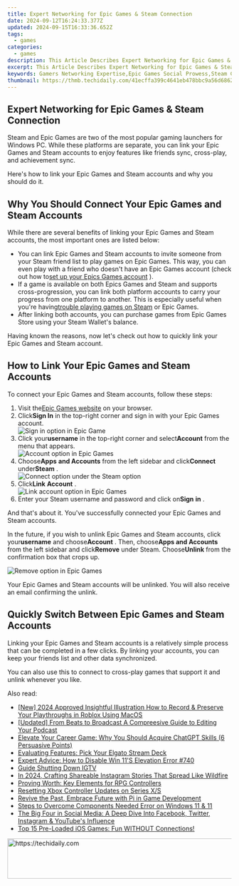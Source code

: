 ```yaml
---
title: Expert Networking for Epic Games & Steam Connection
date: 2024-09-12T16:24:33.377Z
updated: 2024-09-15T16:33:36.652Z
tags:
  - games
categories:
  - games
description: This Article Describes Expert Networking for Epic Games & Steam Connection
excerpt: This Article Describes Expert Networking for Epic Games & Steam Connection
keywords: Gamers Networking Expertise,Epic Games Social Prowess,Steam Community Engagement,Professional Game Developer,Network Strategies Gaming,Epic Games Industry Connections,Stream Connectivity Leaders
thumbnail: https://thmb.techidaily.com/41ecffa399c4641eb478bbc9a56d686246cf56f4215b22a2996b87e8b085b0a4.jpg
---
```


## Expert Networking for Epic Games & Steam Connection

 Steam and Epic Games are two of the most popular gaming launchers for Windows PC. While these platforms are separate, you can link your Epic Games and Steam accounts to enjoy features like friends sync, cross-play, and achievement sync.

 Here's how to link your Epic Games and Steam accounts and why you should do it.

## Why You Should Connect Your Epic Games and Steam Accounts

 While there are several benefits of linking your Epic Games and Steam accounts, the most important ones are listed below:

* You can link Epic Games and Steam accounts to invite someone from your Steam friend list to play games on Epic Games. This way, you can even play with a friend who doesn't have an Epic Games account (check out how to[set up your Epics Games account](https://www.makeuseof.com/how-to-set-up-epic-games-account-cross-platform/) ).
* If a game is available on both Epics Games and Steam and supports cross-progression, you can link both platform accounts to carry your progress from one platform to another. This is especially useful when you're having[trouble playing games on Steam](https://www.makeuseof.com/troubleshoot-windows-steam-games-not-playing/) or Epic Games.
* After linking both accounts, you can purchase games from Epic Games Store using your Steam Wallet's balance.

 Having known the reasons, now let's check out how to quickly link your Epic Games and Steam account.

## How to Link Your Epic Games and Steam Accounts

To connect your Epic Games and Steam accounts, follow these steps:

1. Visit the[Epic Games website](https://store.epicgames.com/en-US/) on your browser.
2. Click**Sign In** in the top-right corner and sign in with your Epic Games account.  
![Sign in option in Epic Game](https://static1.makeuseofimages.com/wordpress/wp-content/uploads/2023/08/sign-in-option-1.jpg)
3. Click your**username** in the top-right corner and select**Account** from the menu that appears.  
![Account option in Epic Games](https://static1.makeuseofimages.com/wordpress/wp-content/uploads/2023/08/account-option.jpg)
4. Choose**Apps** **and Accounts** from the left sidebar and click**Connect** under**Steam** .  
![Connect option under the Steam option](https://static1.makeuseofimages.com/wordpress/wp-content/uploads/2023/08/connect-option.jpg)
5. Click**Link** **Account** .  
![Link account option in Epic Games](https://static1.makeuseofimages.com/wordpress/wp-content/uploads/2023/08/link-account-option.jpg)
6. Enter your Steam username and password and click on**Sign** **in** .

 And that's about it. You've successfully connected your Epic Games and Steam accounts.

 In the future, if you wish to unlink Epic Games and Steam accounts, click your**username** and choose**Account** . Then, choose**Apps and Accounts** from the left sidebar and click**Remove** under Steam. Choose**Unlink** from the confirmation box that crops up.

![Remove option in Epic Games](https://static1.makeuseofimages.com/wordpress/wp-content/uploads/2023/08/remove-option.jpg)

 Your Epic Games and Steam accounts will be unlinked. You will also receive an email confirming the unlink.

## Quickly Switch Between Epic Games and Steam Accounts

 Linking your Epic Games and Steam accounts is a relatively simple process that can be completed in a few clicks. By linking your accounts, you can keep your friends list and other data synchronized.

 You can also use this to connect to cross-play games that support it and unlink whenever you like.

<ins class="adsbygoogle"
     style="display:block"
     data-ad-format="autorelaxed"
     data-ad-client="ca-pub-7571918770474297"
     data-ad-slot="1223367746"></ins>

<ins class="adsbygoogle"
     style="display:block"
     data-ad-client="ca-pub-7571918770474297"
     data-ad-slot="8358498916"
     data-ad-format="auto"
     data-full-width-responsive="true"></ins>

<span class="atpl-alsoreadstyle">Also read:</span>
<div><ul>
<li><a href="https://screen-mirroring-recording.techidaily.com/new-2024-approved-insightful-illustration-how-to-record-and-preserve-your-playthroughs-in-roblox-using-macos/"><u>[New] 2024 Approved Insightful Illustration How to Record & Preserve Your Playthroughs in Roblox Using MacOS</u></a></li>
<li><a href="https://some-techniques.techidaily.com/updated-from-beats-to-broadcast-a-compreesive-guide-to-editing-your-podcast/"><u>[Updated] From Beats to Broadcast A Compreesive Guide to Editing Your Podcast</u></a></li>
<li><a href="https://tech-hub.techidaily.com/elevate-your-career-game-why-you-should-acquire-chatgpt-skills-6-persuasive-points/"><u>Elevate Your Career Game: Why You Should Acquire ChatGPT Skills (6 Persuasive Points)</u></a></li>
<li><a href="https://games-able.techidaily.com/evaluating-features-pick-your-elgato-stream-deck/"><u>Evaluating Features: Pick Your Elgato Stream Deck</u></a></li>
<li><a href="https://windows11.techidaily.com/expert-advice-how-to-disable-win-11s-elevation-error-740/"><u>Expert Advice: How to Disable Win 11'S Elevation Error #740</u></a></li>
<li><a href="https://instagram-video-recordings.techidaily.com/guide-shutting-down-igtv/"><u>Guide Shutting Down IGTV</u></a></li>
<li><a href="https://instagram-videos.techidaily.com/in-2024-crafting-shareable-instagram-stories-that-spread-like-wildfire/"><u>In 2024, Crafting Shareable Instagram Stories That Spread Like Wildfire</u></a></li>
<li><a href="https://games-able.techidaily.com/proving-worth-key-elements-for-rpg-controllers/"><u>Proving Worth: Key Elements for RPG Controllers</u></a></li>
<li><a href="https://games-able.techidaily.com/resetting-xbox-controller-updates-on-series-xs/"><u>Resetting Xbox Controller Updates on Series X/S</u></a></li>
<li><a href="https://games-able.techidaily.com/revive-the-past-embrace-future-with-pi-in-game-development/"><u>Revive the Past, Embrace Future with Pi in Game Development</u></a></li>
<li><a href="https://games-able.techidaily.com/steps-to-overcome-components-needed-error-on-windows-11-and-11/"><u>Steps to Overcome Components Needed Error on Windows 11 & 11</u></a></li>
<li><a href="https://win-forum.techidaily.com/the-big-four-in-social-media-a-deep-dive-into-facebook-twitter-instagram-and-youtubes-influence/"><u>The Big Four in Social Media: A Deep Dive Into Facebook, Twitter, Instagram & YouTube's Influence</u></a></li>
<li><a href="https://games-able.techidaily.com/top-15-pre-loaded-ios-games-fun-without-connections/"><u>Top 15 Pre-Loaded iOS Games: Fun WITHOUT Connections!</u></a></li>
</ul></div>

<!-- affiliate ads begin -->
<a href="https://unicoeye.pxf.io/c/5597632/2134494/18498" target="_top" id="2134494">
  <img src="//a.impactradius-go.com/display-ad/18498-2134494" border="0" alt="https://techidaily.com" width="721" height="90"/>
</a>
<img height="0" width="0" src="https://unicoeye.pxf.io/i/5597632/2134494/18498" style="position:absolute;visibility:hidden;" border="0" />
<!-- affiliate ads end -->

